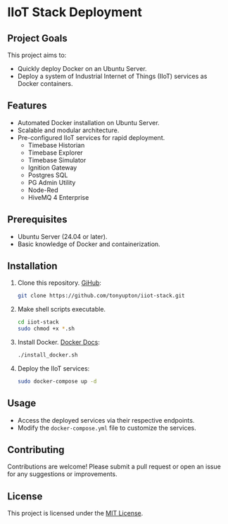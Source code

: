 # IIoT Stack Deployment

## Project Goals

This project aims to:
- Quickly deploy Docker on an Ubuntu Server.
- Deploy a system of Industrial Internet of Things (IIoT) services as Docker containers.

## Features

- Automated Docker installation on Ubuntu Server.
- Scalable and modular architecture.
- Pre-configured IIoT services for rapid deployment.
  - Timebase Historian
  - Timebase Explorer
  - Timebase Simulator
  - Ignition Gateway
  - Postgres SQL
  - PG Admin Utility
  - Node-Red
  - HiveMQ 4 Enterprise

## Prerequisites

- Ubuntu Server (24.04 or later).
- Basic knowledge of Docker and containerization.

## Installation

1. Clone this repository. [GiHub](https://github.com/tonyupton/iiot-stack):
    ```bash
    git clone https://github.com/tonyupton/iiot-stack.git
    ```

2. Make shell scripts executable.
    ```bash
    cd iiot-stack
    sudo chmod +x *.sh
    ```

2. Install Docker. [Docker Docs](https://docs.docker.com/engine/install/ubuntu/):

   ```bash
   ./install_docker.sh
   ```

4. Deploy the IIoT services:
    ```bash
    sudo docker-compose up -d
    ```

## Usage

- Access the deployed services via their respective endpoints.
- Modify the `docker-compose.yml` file to customize the services.

## Contributing

Contributions are welcome! Please submit a pull request or open an issue for any suggestions or improvements.

## License

This project is licensed under the [MIT License](LICENSE).
